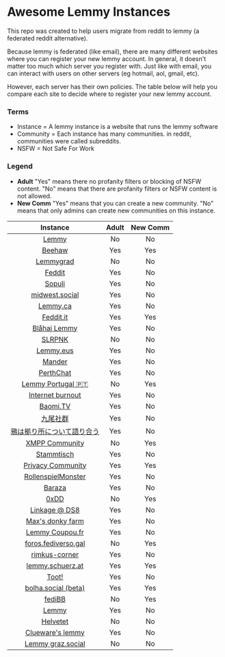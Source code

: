 
# Awesome Lemmy Instances

This repo was created to help users migrate from reddit to lemmy (a federated reddit alternative).

Because lemmy is federated (like email), there are many different websites where you can register your new lemmy account. In general, it doesn't matter too much which server you register with. Just like with email, you can interact with users on other servers (eg hotmail, aol, gmail, etc).

However, each server has their own policies. The table below will help you compare each site to decide where to register your new lemmy account.

### Terms

 * Instance = A lemmy instance is a website that runs the lemmy software
 * Community = Each instance has many communities. in reddit, communities were called subreddits.
 * NSFW = Not Safe For Work

### Legend

 * **Adult** "Yes" means there no profanity filters or blocking of NSFW content. "No" means that there are profanity filters or NSFW content is not allowed.
 * **New Comm** "Yes" means that you can create a new community. "No" means that only admins can create new communities on this instance.

| Instance | Adult | New Comm | 
| :---: | :---: | :---: | 
| [Lemmy](lemmy.ml) | No| No |
| [Beehaw](beehaw.org) | Yes| Yes |
| [Lemmygrad](lemmygrad.ml) | No| No |
| [Feddit](feddit.de) | Yes| No |
| [Sopuli](sopuli.xyz) | Yes| No |
| [midwest.social](midwest.social) | Yes| No |
| [Lemmy.ca](lemmy.ca) | Yes| No |
| [Feddit.it](feddit.it) | Yes| Yes |
| [Blåhaj Lemmy](lemmy.blahaj.zone) | Yes| No |
| [SLRPNK](slrpnk.net) | No| No |
| [Lemmy.eus](lemmy.eus) | Yes| No |
| [Mander](mander.xyz) | Yes| No |
| [PerthChat](lemmy.perthchat.org) | Yes| No |
| [Lemmy Portugal 🇵🇹](lemmy.pt) | No| Yes |
| [Internet burnout](group.lt) | Yes| No |
| [Baomi.TV](baomi.tv) | Yes| No |
| [九尾社群](bbs.9tail.net) | Yes| No |
| [鴉は拠り所について語り合う](lm.korako.me) | Yes| No |
| [XMPP Community](community.xmpp.net) | No| Yes |
| [Stammtisch](stammtisch.hallertau.social) | Yes| No |
| [Privacy Community](community.nicfab.it) | Yes| Yes |
| [RollenspielMonster](lemmy.rollenspiel.monster) | Yes| No |
| [Baraza](baraza.africa) | Yes| No |
| [0xDD](0xdd.org.ru) | No| Yes |
| [Linkage @ DS8](linkage.ds8.zone) | Yes| No |
| [Max's donky farm](donky.social) | Yes| No |
| [Lemmy Coupou.fr](lemmy.coupou.fr) | Yes| No |
| [foros.fediverso.gal](foros.fediverso.gal) | No| Yes |
| [rimkus-corner](lemmy.rimkus.it) | Yes| No |
| [lemmy.schuerz.at](lemmy.schuerz.at) | Yes| Yes |
| [Toot!](lemmy.toot.pt) | Yes| No |
| [bolha.social (beta)](bolha.social) | Yes| Yes |
| [fediBB](fedibb.ml) | No| Yes |
| [Lemmy](lemmy.services.coupou.fr) | Yes| No |
| [Helvetet](lemmy.helvetet.eu) | No| No |
| [Clueware's lemmy](lemmy.clueware.org) | Yes| No |
| [Lemmy graz.social](lemmy.graz.social) | No| No |
